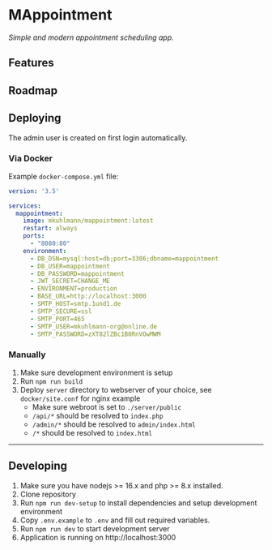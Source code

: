 # MAppointment

*Simple and modern appointment scheduling app.*

## Features


## Roadmap

## Deploying

The admin user is created on first login automatically.

### Via Docker

Example `docker-compose.yml` file:	

```yaml
version: '3.5'

services:
  mappointment:
    image: mkuhlmann/mappointment:latest
    restart: always
    ports:
      - "8080:80"
    environment:
      - DB_DSN=mysql:host=db;port=3306;dbname=mappointment
      - DB_USER=mappointment
      - DB_PASSWORD=mappointment
      - JWT_SECRET=CHANGE_ME
      - ENVIRONMENT=production
      - BASE_URL=http://localhost:3000
      - SMTP_HOST=smtp.1und1.de
      - SMTP_SECURE=ssl
      - SMTP_PORT=465
      - SMTP_USER=mkuhlmann-org@online.de
      - SMTP_PASSWORD=zXT82lZBc1B0RnVOwMWM
```

### Manually

1. Make sure development environment is setup
2. Run `npm run build`
3. Deploy `server` directory to webserver of your choice, see `docker/site.conf` for nginx example
	- Make sure webroot is set to `./server/public`
	- `/api/*` should be resolved to `index.php`
	- `/admin/*` should be resolved to `admin/index.html`
	- `/*` should be resolved to `index.html`

---

## Developing

1. Make sure you have nodejs >= 16.x and php >= 8.x installed.
2. Clone repository
3. Run `npm run dev-setup` to install dependencies and setup development environment
4. Copy `.env.example` to `.env` and fill out required variables.
4. Run `npm run dev` to start development server
5. Application is running on http://localhost:3000
